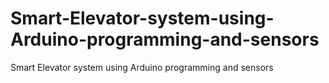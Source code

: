 # Smart-Elevator-system-using-Arduino-programming-and-sensors
Smart Elevator system using Arduino programming and sensors
